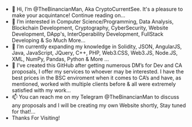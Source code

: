 - 👋 Hi, I’m @TheBinancianMan, Aka CryptoCurrentSee. It's a pleasure to make your acquintance! Continue reading on...
- 👀 I’m interested in Computer Science/Programming, Data Analysis, Blockchain Development, Cryptography, CyberSecurity, Website Development, DApp's, InterOperability Development, FullStack Developing & So Much More...
- 🌱 I’m currently expanding my knowledge in Solidity, JSON, AngularJS, Java, JavaScript, JQuery, C++, PHP, Web3.CSS, Web3.JS, Node.JS, XML, NumPy, Pandas, Python & More ...
- 💞️ I’ve created this GitHub after getting numerous DM’s for Dev and CA proposals, I offer my services to whoever may be interested. I have the best prices in the BSC enviroment when it comes to CA’s and have, as mentioned, worked with multiple clients before & all were extremely satisfied with my work...
- 📫 You can reach me on my Telegram @TheBinancianMan to discuss any proposals and I will be creating my own Website shortly, Stay tuned for that!...
- Thanks For Visiting! 

<!---
TheBinancianMan/TheBinancianMan is a ✨ special ✨ repository because its `README.md` (this file) appears on your GitHub profile.
You can click the Preview link to take a look at your changes.
--->
